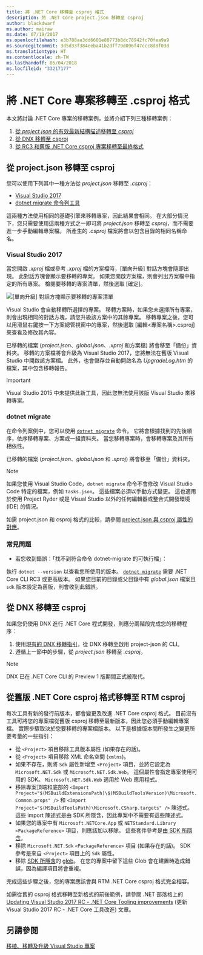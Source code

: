 ```yaml
---
title: 將 .NET Core 移轉至 csproj 格式
description: 將 .NET Core project.json 移轉至 csproj
author: blackdwarf
ms.author: mairaw
ms.date: 07/19/2017
ms.openlocfilehash: e3b788aa3dd6601e80773b8dc78942fc70fea9a9
ms.sourcegitcommit: 3d5d33f384eeba41b2dff79d096f47ccc8d8f03d
ms.translationtype: HT
ms.contentlocale: zh-TW
ms.lasthandoff: 05/04/2018
ms.locfileid: "33217177"
---
```

# <a name="migrating-net-core-projects-to-the-csproj-format"></a>將 .NET Core 專案移轉至 .csproj 格式

本文將討論 .NET Core 專案的移轉案例，並將介紹下列三種移轉案例：

1. [從 *project.json* 的有效最新結構描述移轉至 *csproj*](#migration-from-projectjson-to-csproj)
2. [從 DNX 移轉至 csproj](#migration-from-dnx-to-csproj)
3. [從 RC3 和舊版 .NET Core csproj 專案移轉至最終格式](#migration-from-earlier-net-core-csproj-formats-to-rtm-csproj)

## <a name="migration-from-projectjson-to-csproj"></a>從 project.json 移轉至 csproj
您可以使用下列其中一種方法從 *project.json* 移轉至 *.csproj*：

- [Visual Studio 2017](#visual-studio-2017)
- [dotnet migrate 命令列工具](#dotnet-migrate)
 
這兩種方法使用相同的基礎引擎來移轉專案，因此結果會相同。 在大部分情況下，您只需要使用這兩種方式之一即可將 *project.json* 移轉至 *csproj*，而不需要進一步手動編輯專案檔。 所產生的 *.csproj* 檔案將會以包含目錄的相同名稱命名。

### <a name="visual-studio-2017"></a>Visual Studio 2017

當您開啟 *.xproj* 檔或參考 *.xproj* 檔的方案檔時，[單向升級] 對話方塊會隨即出現。 此對話方塊會顯示要移轉的專案。 如果您開啟方案檔，則會列出方案檔中指定的所有專案。 檢閱要移轉的專案清單，然後選取 [確定]。

![[單向升級] 對話方塊顯示要移轉的專案清單](media/one-way-upgrade.jpg)

Visual Studio 會自動移轉所選擇的專案。 移轉方案時，如果您未選擇所有專案，則會出現相同的對話方塊，請您升級該方案中的其餘專案。 移轉專案之後，您可以用滑鼠右鍵按一下方案總管視窗中的專案，然後選取 [編輯\<專案名稱>.csproj] 來查看及修改其內容。

已移轉的檔案 (*project.json*、*global.json*、*.xproj* 和方案檔) 將會移至「備份」資料夾。 移轉的方案檔將會升級為 Visual Studio 2017，您將無法在舊版 Visual Studio 中開啟該方案檔。 此外，也會儲存並自動開啟名為 *UpgradeLog.htm* 的檔案，其中包含移轉報告。

> [!IMPORTANT]
> Visual Studio 2015 中未提供此新工具，因此您無法使用該版 Visual Studio 來移轉專案。

### <a name="dotnet-migrate"></a>dotnet migrate

在命令列案例中，您可以使用 [`dotnet migrate`](../tools/dotnet-migrate.md) 命令。 它將會根據找到的先後順序，依序移轉專案、方案或一組資料夾。 當您移轉專案時，會移轉專案及其所有相依性。

已移轉的檔案 (*project.json*、*global.json* 和 *.xproj*) 將會移至「備份」資料夾。

> [!NOTE]
> 如果您使用 Visual Studio Code，`dotnet migrate` 命令不會修改 Visual Studio Code 特定的檔案，例如 `tasks.json`。 這些檔案必須以手動方式變更。 這也適用於使用 Project Ryder 或是 Visual Studio 以外的任何編輯器或整合式開發環境 (IDE) 的情況。 

如需 project.json 和 csproj 格式的比較，請參閱 [project.json 與 csproj 屬性的對應](../tools/project-json-to-csproj.md)。

### <a name="common-issues"></a>常見問題

- 若您收到錯誤：「找不到符合命令 dotnet-migrate 的可執行檔」：

執行 `dotnet --version` 以查看您所使用的版本。 [`dotnet migrate`](../tools/dotnet-migrate.md) 需要 .NET Core CLI RC3 或更高版本。
如果您目前的目錄或父目錄中有 *global.json* 檔案且 `sdk` 版本設定為舊版，則會收到此錯誤。

## <a name="migration-from-dnx-to-csproj"></a>從 DNX 移轉至 csproj
如果您仍使用 DNX 進行 .NET Core 程式開發，則應分兩階段完成您的移轉程序：

1. 使用[現有的 DNX 移轉指引](from-dnx.md)，從 DNX 移轉至啟用 project-json 的 CLI。
2. 遵循上一節中的步驟，從 *project.json* 移轉至 *.csproj*。  

> [!NOTE]
> DNX 已在 .NET Core CLI 的 Preview 1 版期間正式被取代。 

## <a name="migration-from-earlier-net-core-csproj-formats-to-rtm-csproj"></a>從舊版 .NET Core csproj 格式移轉至 RTM csproj
每次工具有新的發行前版本，都會變更及改進 .NET Core csproj 格式。 目前沒有工具可將您的專案檔從舊版 csproj 移轉至最新版本，因此您必須手動編輯專案檔。 實際步驟取決於您要移轉的專案檔版本。 以下是根據版本間所發生之變更所要考量的一些指引：

* 從 `<Project>` 項目移除工具版本屬性 (如果存在的話)。 
* 從 `<Project>` 項目移除 XML 命名空間 (`xmlns`)。
* 如果不存在，則將 `Sdk` 屬性新增至 `<Project>` 項目，並將它設定為 `Microsoft.NET.Sdk` 或 `Microsoft.NET.Sdk.Web`。 這個屬性會指定專案使用可用的 SDK。 `Microsoft.NET.Sdk.Web` 適用於 Web 應用程式。
* 移除專案頂端和底部的 `<Import Project="$(MSBuildExtensionsPath)\$(MSBuildToolsVersion)\Microsoft.Common.props" />` 和 `<Import Project="$(MSBuildToolsPath)\Microsoft.CSharp.targets" />` 陳述式。 這些 import 陳述式是由 SDK 所隱含，因此專案中不需要有這些陳述式。 
* 如果您的專案中有 `Microsoft.NETCore.App` 或 `NETStandard.Library` `<PackageReference>` 項目，則應該加以移除。 這些套件參考是[由 SDK 所隱含](https://aka.ms/sdkimplicitrefs)。 
* 移除 `Microsoft.NET.Sdk` `<PackageReference>` 項目 (如果存在的話)。 SDK 參考是來自 `<Project>` 項目上的 `Sdk` 屬性。 
* 移除 [SDK 所隱含](../tools/csproj.md#default-compilation-includes-in-net-core-projects)的 [glob](https://en.wikipedia.org/wiki/Glob_(programming))。 在您的專案中留下這些 Glob 會在建置時造成錯誤，因為編譯項目將會重複。 

完成這些步驟之後，您的專案應該會與 RTM .NET Core csproj 格式完全相容。 

如需從舊的 csproj 格式移轉至新格式的前後範例，請參閱 .NET 部落格上的 [Updating Visual Studio 2017 RC - .NET Core Tooling improvements](https://blogs.msdn.microsoft.com/dotnet/2016/12/12/updating-visual-studio-2017-rc-net-core-tooling-improvements/) (更新 Visual Studio 2017 RC - .NET Core 工具改進) 文章。

## <a name="see-also"></a>另請參閱
[移植、移轉及升級 Visual Studio 專案](/visualstudio/porting/port-migrate-and-upgrade-visual-studio-projects)
